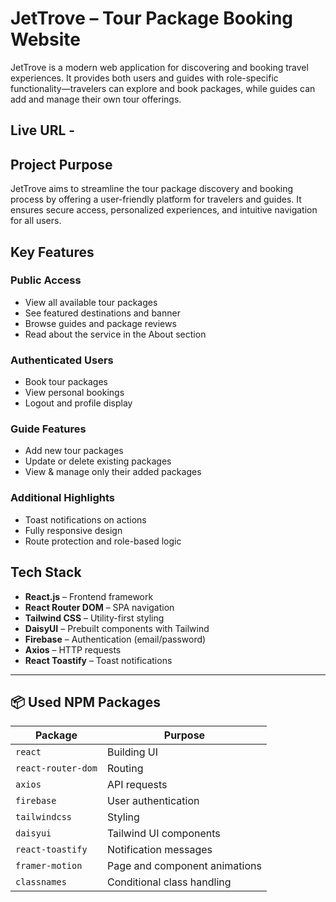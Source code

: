 # JetTrove – Tour Package Booking Website
JetTrove is a modern web application for discovering and booking travel experiences. It provides both users and guides with role-specific functionality—travelers can explore and book packages, while guides can add and manage their own tour offerings.

## Live URL - 


## Project Purpose

JetTrove aims to streamline the tour package discovery and booking process by offering a user-friendly platform for travelers and guides. It ensures secure access, personalized experiences, and intuitive navigation for all users.

## Key Features

### Public Access
- View all available tour packages
- See featured destinations and banner
- Browse guides and package reviews
- Read about the service in the About section

### Authenticated Users
- Book tour packages
- View personal bookings
- Logout and profile display

### Guide Features
- Add new tour packages
- Update or delete existing packages
- View & manage only their added packages

### Additional Highlights
- Toast notifications on actions
- Fully responsive design
- Route protection and role-based logic


## Tech Stack

- **React.js** – Frontend framework
- **React Router DOM** – SPA navigation
- **Tailwind CSS** – Utility-first styling
- **DaisyUI** – Prebuilt components with Tailwind
- **Firebase** – Authentication (email/password)
- **Axios** – HTTP requests
- **React Toastify** – Toast notifications

---

## 📦 Used NPM Packages

| Package              | Purpose                          |
|----------------------|----------------------------------|
| `react`              | Building UI                     |
| `react-router-dom`   | Routing                         |
| `axios`              | API requests                    |
| `firebase`           | User authentication             |
| `tailwindcss`        | Styling                         |
| `daisyui`            | Tailwind UI components          |
| `react-toastify`     | Notification messages           |
| `framer-motion`      | Page and component animations   |
| `classnames`         | Conditional class handling      |





